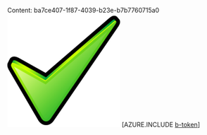 Content: ba7ce407-1f87-4039-b23e-b7b7760715a0![image](66559d21-7385-494d-9131-c7e112b385e8.png)
[AZURE.INCLUDE [b-token](7af1cbe7-f90c-4faa-ab09-69712845101f.md)]
